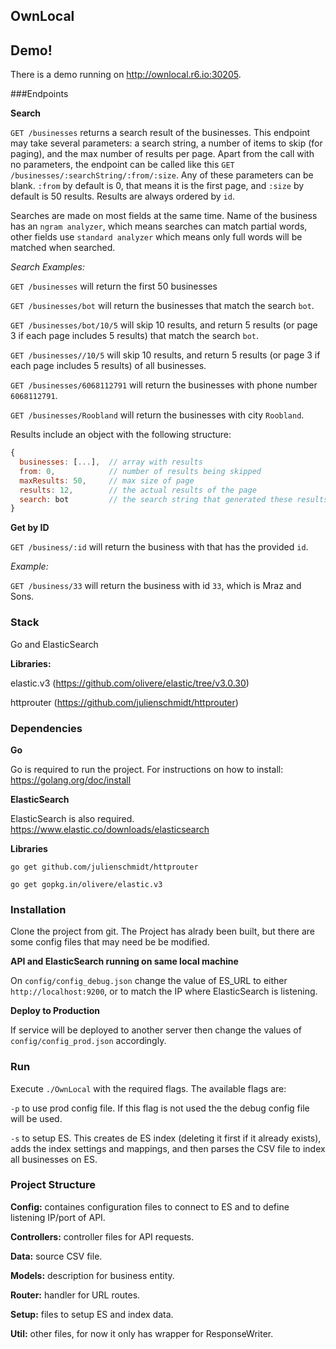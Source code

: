 ## OwnLocal
## Demo!
There is a demo running on http://ownlocal.r6.io:30205.

###Endpoints

**Search**

`GET /businesses` returns a search result of the businesses. This endpoint may take several parameters: a search string, a number of items to skip (for paging), and the max number of results per page. Apart from the call with no parameters, the endpoint can be called like this `GET /businesses/:searchString/:from/:size`. Any of these parameters can be blank. `:from` by default is 0, that means it is the first page, and `:size` by default is 50 results. Results are always ordered by `id`.

Searches are made on most fields at the same time. Name of the business has an `ngram analyzer`, which means searches can match partial words, other fields use `standard analyzer` which means only full words will be matched when searched.

_Search Examples:_

`GET /businesses` will return the first 50 businesses

`GET /businesses/bot` will return the businesses that match the search `bot`.

`GET /businesses/bot/10/5` will skip 10 results, and return 5 results (or page 3 if each page includes 5 results) that match the search `bot`.

`GET /businesses//10/5` will skip 10 results, and return 5 results (or page 3 if each page includes 5 results) of all businesses.

`GET /businesses/6068112791` will return the businesses with phone number `6068112791`.

`GET /businesses/Roobland` will return the businesses with city `Roobland`.

Results include an object with the following structure:

```javascript
{
  businesses: [...],  // array with results
  from: 0,            // number of results being skipped
  maxResults: 50,     // max size of page
  results: 12,        // the actual results of the page
  search: bot         // the search string that generated these results   
}
```

**Get by ID**

`GET /business/:id` will return the business with that has the provided `id`.

_Example:_

`GET /business/33` will return the business with id `33`, which is Mraz and Sons.


### Stack
Go and ElasticSearch

**Libraries:**

elastic.v3 (https://github.com/olivere/elastic/tree/v3.0.30)

httprouter (https://github.com/julienschmidt/httprouter)

### Dependencies
**Go**

Go is required to run the project. For instructions on how to install: https://golang.org/doc/install

**ElasticSearch**

ElasticSearch is also required. https://www.elastic.co/downloads/elasticsearch

**Libraries**

`go get github.com/julienschmidt/httprouter`

`go get gopkg.in/olivere/elastic.v3`

### Installation

Clone the project from git. The Project has alrady been built, but there are some config files that may need be be modified.

**API and ElasticSearch running on same local machine**

On `config/config_debug.json` change the value of ES_URL to either `http://localhost:9200`, or to match the IP where ElasticSearch is listening.

**Deploy to Production**

If service will be deployed to another server then change the values of `config/config_prod.json` accordingly.

### Run

Execute `./OwnLocal` with the required flags. The available flags are:

`-p` to use prod config file. If this flag is not used the the debug config file will be used.

`-s` to setup ES. This creates de ES index (deleting it first if it already exists), adds the index settings and mappings, and then parses the CSV file to index all businesses on ES.

### Project Structure
**Config:** containes configuration files to connect to ES and to define listening IP/port of API.

**Controllers:** controller files for API requests.

**Data:** source CSV file.

**Models:** description for business entity.

**Router:** handler for URL routes.

**Setup:** files to setup ES and index data.

**Util:** other files, for now it only has wrapper for ResponseWriter.


